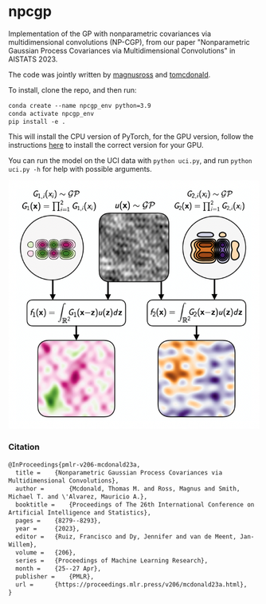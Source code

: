 # npcgp



Implementation of the GP with nonparametric covariances via multidimensional convolutions (NP-CGP), from our paper "Nonparametric Gaussian Process Covariances via Multidimensional Convolutions" in AISTATS 2023.

The code was jointly written by [magnusross](https://github.com/magnusross) and [tomcdonald](https://github.com/tomcdonald).


To install, clone the repo, and then run:

```
conda create --name npcgp_env python=3.9
conda activate npcgp_env
pip install -e .
```
This will install the CPU version of PyTorch, for the GPU version, follow the instructions [here](https://pytorch.org/get-started/locally/) to install the correct version for your GPU. 

You can run the model on the UCI data with `python uci.py`, and run `python uci.py -h` for help with possible arguments. 

![Diagram of the NP-CGP](model_diagram.png)

### Citation

```
@InProceedings{pmlr-v206-mcdonald23a,
  title = 	 {Nonparametric Gaussian Process Covariances via Multidimensional Convolutions},
  author =       {Mcdonald, Thomas M. and Ross, Magnus and Smith, Michael T. and \'Alvarez, Mauricio A.},
  booktitle = 	 {Proceedings of The 26th International Conference on Artificial Intelligence and Statistics},
  pages = 	 {8279--8293},
  year = 	 {2023},
  editor = 	 {Ruiz, Francisco and Dy, Jennifer and van de Meent, Jan-Willem},
  volume = 	 {206},
  series = 	 {Proceedings of Machine Learning Research},
  month = 	 {25--27 Apr},
  publisher =    {PMLR},
  url = 	 {https://proceedings.mlr.press/v206/mcdonald23a.html},
}
```
